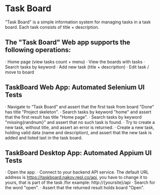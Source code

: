 # Task Board
"Task Board" is a simple information system for managing tasks in a task board. Each task consists of title + description.

## The "Task Board" Web app supports the following operations:
· Home page (view tasks count + menu)
· View the boards with tasks
· Search tasks by keyword
· Add new task (title + description)
· Edit task / move to board

## TaskBoard Web App: Automated Selenium UI Tests
· Navigate to “Task Board” and assert that the first task from board "Done" has title "Project skeleton".
· Search tasks by keyword "home" and assert that the first result has title "Home page".
· Search tasks by keyword "missing{randnum}" and assert that no such task is found.
· Try to create a new task, without title, and assert an error is returned.
· Create a new task, holding valid data (name and description), and assert that the new task is added and listed last in the task board.

## TaskBoard Desktop App: Automated Appium UI Tests
· Open the app.
· Connect to your backend API service. The default URL address is https://taskboard.nakov.repl.co/api, you have to change it to yours, that is part of the task /for example: http://{yoursite}/api
· Search for the word "open".
· Assert that the returned result holds board "Open".
